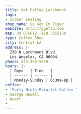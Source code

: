 ```yaml
---
title: Get Coffee Larchmont
tags:
- Indoor Seating
shop_name: Go Get Em Tiger
website: http://ggetla.com
map: 34.075612,-118.3255138
type: Coffee Shop
city: Central LA
address: |-
  230 N Larchmont Blvd.
  Los Angeles, CA 90004
phone: 323-380-5359
hours: |-
  | Days   | Time   |
  | ------ | ------ |
  | Monday-Sunday | 6:30a-8p |
coffee:
- 'Forty Ninth Parallel Coffee '
- George Howell
- Heart
- 
---
```


